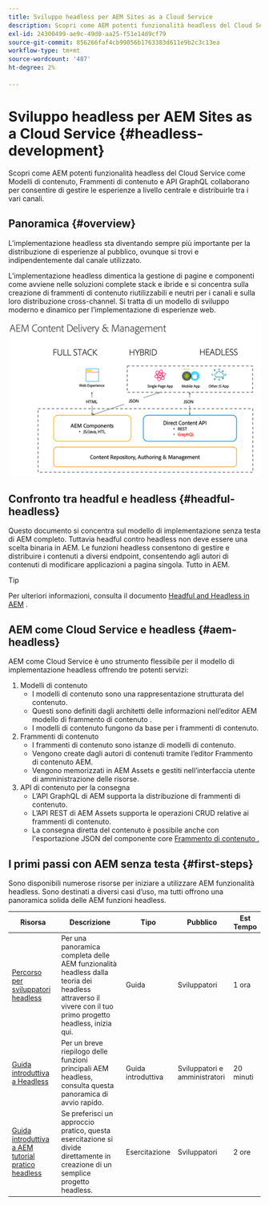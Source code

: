```yaml
---
title: Sviluppo headless per AEM Sites as a Cloud Service
description: Scopri come AEM potenti funzionalità headless del Cloud Service come Modelli di contenuto, Frammenti di contenuto e API GraphQL collaborano per consentire di gestire le esperienze a livello centrale e distribuirle tra i vari canali.
exl-id: 24300499-ae9c-49d0-aa25-f51e14d9cf79
source-git-commit: 856266faf4cb99056b1763383d611e9b2c3c13ea
workflow-type: tm+mt
source-wordcount: '487'
ht-degree: 2%

---
```



# Sviluppo headless per AEM Sites as a Cloud Service {#headless-development}

Scopri come AEM potenti funzionalità headless del Cloud Service come Modelli di contenuto, Frammenti di contenuto e API GraphQL collaborano per consentire di gestire le esperienze a livello centrale e distribuirle tra i vari canali.

## Panoramica {#overview}

L’implementazione headless sta diventando sempre più importante per la distribuzione di esperienze al pubblico, ovunque si trovi e indipendentemente dal canale utilizzato.

L’implementazione headless dimentica la gestione di pagine e componenti come avviene nelle soluzioni complete stack e ibride e si concentra sulla creazione di frammenti di contenuto riutilizzabili e neutri per i canali e sulla loro distribuzione cross-channel. Si tratta di un modello di sviluppo moderno e dinamico per l’implementazione di esperienze web.

![Modelli di implementazione AEM](assets/aem-implementation-models.png)

## Confronto tra headful e headless {#headful-headless}

Questo documento si concentra sul modello di implementazione senza testa di AEM completo. Tuttavia headful contro headless non deve essere una scelta binaria in AEM. Le funzioni headless consentono di gestire e distribuire i contenuti a diversi endpoint, consentendo agli autori di contenuti di modificare applicazioni a pagina singola. Tutto in AEM.

>[!TIP]
>
>Per ulteriori informazioni, consulta il documento [Headful and Headless in AEM](/help/implementing/developing/headful-headless.md) .

## AEM come Cloud Service e headless {#aem-headless}

AEM come Cloud Service è uno strumento flessibile per il modello di implementazione headless offrendo tre potenti servizi:

1. Modelli di contenuto
   * I modelli di contenuto sono una rappresentazione strutturata del contenuto.
   * Questi sono definiti dagli architetti delle informazioni nell’editor AEM modello di frammento di contenuto .
   * I modelli di contenuto fungono da base per i frammenti di contenuto.
1. Frammenti di contenuto
   * I frammenti di contenuto sono istanze di modelli di contenuto.
   * Vengono create dagli autori di contenuti tramite l’editor Frammento di contenuto AEM.
   * Vengono memorizzati in AEM Assets e gestiti nell’interfaccia utente di amministrazione delle risorse.
1. API di contenuto per la consegna
   * L’API GraphQL di AEM supporta la distribuzione di frammenti di contenuto.
   * L’API REST di AEM Assets supporta le operazioni CRUD relative ai frammenti di contenuto.
   * La consegna diretta del contenuto è possibile anche con l&#39;esportazione JSON del componente core [Frammento di contenuto .](https://experienceleague.adobe.com/docs/experience-manager-core-components/using/components/content-fragment-component.html)

## I primi passi con AEM senza testa {#first-steps}

Sono disponibili numerose risorse per iniziare a utilizzare AEM funzionalità headless. Sono destinati a diversi casi d’uso, ma tutti offrono una panoramica solida delle AEM funzioni headless.

| Risorsa | Descrizione | Tipo | Pubblico | Est Tempo |
|---|---|---|---|---|
| [Percorso per sviluppatori headless](/help/journey-headless/developer/overview.md) | Per una panoramica completa delle AEM funzionalità headless dalla teoria dei headless attraverso il vivere con il tuo primo progetto headless, inizia qui. | Guida | Sviluppatori | 1 ora |
| [Guida introduttiva a Headless](/help/implementing/developing/headless/getting-started/introduction.md) | Per un breve riepilogo delle funzioni principali AEM headless, consulta questa panoramica di avvio rapido. | Guida introduttiva | Sviluppatori e amministratori | 20 minuti |
| [Guida introduttiva a AEM tutorial pratico headless](https://experienceleague.adobe.com/docs/experience-manager-learn/getting-started-with-aem-headless/graphql/multi-step/overview.html) | Se preferisci un approccio pratico, questa esercitazione si divide direttamente in creazione di un semplice progetto headless. | Esercitazione | Sviluppatori | 2 ore |

